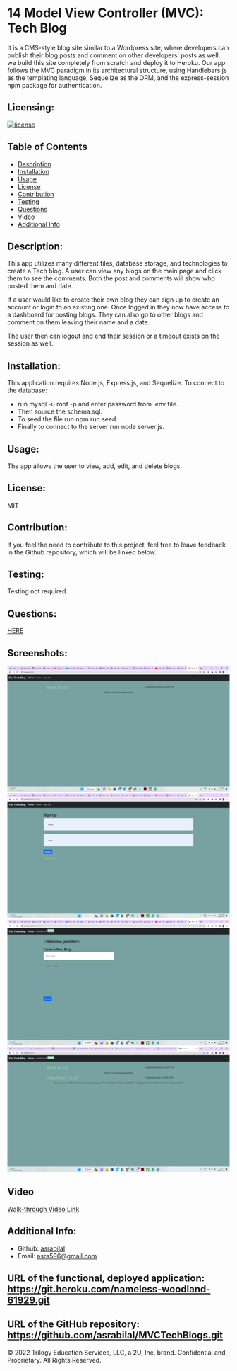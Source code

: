 # 14 Model View Controller (MVC): Tech Blog

It is a CMS-style blog site similar to a Wordpress site, where developers can publish their blog posts and comment on other developers’ posts as well. we build this site completely from scratch and deploy it to Heroku. Our app follows the MVC paradigm in its architectural structure, using Handlebars.js as the templating language, Sequelize as the ORM, and the express-session npm package for authentication.


## Licensing:
  [![license](https://img.shields.io/badge/license-MIT-blue)](https://shields.io)
  
  ## Table of Contents 
  - [Description](#description)
  - [Installation](#installation)
  - [Usage](#usage)
  - [License](#License)
  - [Contribution](#contribution)
  - [Testing](#testing)
  - [Questions](#questions)
  - [Video](#Walk-throughVideoLink)
  - [Additional Info](#additional-info)
 
  ## Description:
  This app utilizes many different files, database storage, and technologies to create a Tech blog. A user can view any blogs on the main page and click them to see     the comments. Both the post and comments will show who posted them and date.

  If a user would like to create their own blog they can sign up to create an account or login to an existing one. Once logged in they now have access to a dashboard     for posting blogs. They can also go to other blogs and comment on them leaving their name and a date.

  The user then can logout and end their session or a timeout exists on the session as well.
  
  ## Installation:
  This application requires Node.js, Express.js, and Sequelize.
  To connect to the database:

   - run mysql -u root -p and enter password from .env file.
   - Then source the schema.sql.
   - To seed the file run npm run seed.
   - Finally to connect to the server run node server.js.
   
  ## Usage:
  The app allows the user to view, add, edit, and delete blogs.
  
  ## License:
  MIT
  
  ## Contribution:
  If you feel the need to contribute to this project, feel free to leave feedback in the Github repository, which will be linked below.
  
  ## Testing:
  Testing not required.
  
  ## Questions:
  [HERE](https://github.com/asrabilal)
  
  ## Screenshots:
   ![001-main](Assets/001-main.png)<br>
   ![002-signup](Assets/002-signup.png)<br>
   ![003-dashboard](Assets/003-dashboard.png)<br>
   ![004-home](Assets/004-home.png)<br>
   
  
  ## Video
  [Walk-through Video Link](https://drive.google.com/file/d/1Zwk5yb9txinbWb6OOUT5hFFa8eUQjEYw/view)<br>

  ## Additional Info:
  - Github: [asrabilal](https://github.com/asrabilal)
  - Email: asra596@gmail.com 
  
   ## URL of the functional, deployed application: https://git.heroku.com/nameless-woodland-61929.git 
       
   ## URL of the GitHub repository: https://github.com/asrabilal/MVCTechBlogs.git

© 2022 Trilogy Education Services, LLC, a 2U, Inc. brand. Confidential and Proprietary. All Rights Reserved.
